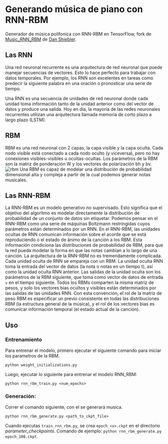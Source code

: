 # Generando música de piano con RNN-RBM
Generador de música polifonica con RNN-RBM en TensorFlow, fork de [Music_RNN_RBM](https://github.com/cesern/Music_RNN_RBM) de [Dan Shiebler](https://github.com/dshieble).

##  Las RNN
Una red neuronal recurrente es una arquitectura de red neuronal que puede manejar secuencias de vectores. Esto lo hace perfecto para trabajar con datos temporales. Por ejemplo, los RNN son excelentes en tareas como predecir la siguiente palabra en una oración o pronosticar una serie de tiempo.

Una RNN es una secuencia de unidades de red neuronal donde cada unidad toma información tanto de la unidad anterior como del vector de datos y produce una salida. Hoy en día, la mayoría de las redes neuronales recurrentes utilizan una arquitectura llamada memoria de corto plazo a largo plazo (LSTM).
## RBM
RBM es una red neuronal con 2 capas, la capa visible y la capa oculta. Cada nodo visible está conectado a cada nodo oculto (y viceversa), pero no hay conexiones visibles-visibles u ocultas-ocultas. Los parámetros de la RBM son la matriz de ponderación W y los vectores de polarización bh y bv.
![rbm](images/RBM.png)
Una RBM es capaz de modelar una distribución de probabilidad dimensional alta y compleja a partir de la cual podemos generar notas musicales.
## Las RNN-RBM
La RNN-RBM es un modelo generativo no supervisado. Esto significa que el objetivo del algoritmo es modelar directamente la distribución de probabilidad de un conjunto de datos sin etiquetar. Podemos pensar en el RNN-RBM como una serie de máquinas Boltzmann restringidas cuyos parámetros están determinados por un RNN.
En el RNN-RBM, las unidades ocultas de RNN comunican información sobre el acorde que se está reproduciendo o el estado de ánimo de la canción a los RBM. Esta información condiciona las distribuciones de probabilidad de RBM, para que la red pueda modelar la forma en que las notas cambian a lo largo de una canción.
La arquitectura de la RNN-RBM no es tremendamente complicada. Cada unidad oculta de RNN se empareja con un RBM. La unidad oculta RNN toma la entrada del vector de datos (la nota o notas en un tiempo t), así como la unidad oculta RNN anterior. Las salidas de la unidad oculta son los parámetros de la RBM siguiente, que toma como vector de datos de entrada `v` en el tiempo siguiente.
Todos los RBMs comparten la misma matriz de pesos, y solo los vectores bias ocultos y visibles están determinados por las salidas de las unidades RNN. Con esta convención, el rol de la matriz de peso RBM es especificar un previo consistente en todas las distribuciones RBM (la estructura general de la música), y el rol de los vectores bias es comunicar información temporal (el estado actual de la canción).
## Uso
### Entrenamiento
Para entrenar el modelo, primero ejecutar el siguiente comando para iniciar los parametros de la RBM.
```
python weight_initializations.py
```
Luego, ejecutar lo siguiente para entrenar el modelo RNN_RBM:
```
python rnn_rbm_train.py <num_epochs>
```
### Generación:
Correr el comando siguiente, con el se generará musica. 
```
python rnn_rbm_generate.py <path_to_ckpt_file>
```
Cuando ejecutas `train_rnn_rbm.py`, se crea `epoch_<x>.ckpt` en el directorio _parameter_checkpoints_. Comando de ejemplo: `python rnn_rbm_generate.py epoch_100.ckpt`.
